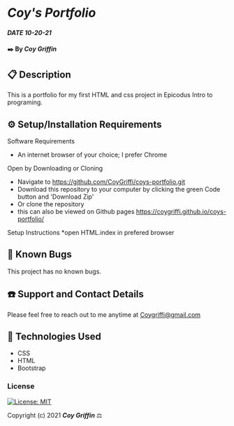 # _Coy's Portfolio_

#### _DATE 10-20-21_

#### ✒️ By _**Coy Griffin**_

## 📋 Description

This is a portfolio for my first HTML and css project in Epicodus Intro to programing.

## ⚙️ Setup/Installation Requirements 

Software Requirements
* An internet browser of your choice; I prefer Chrome

Open by Downloading or Cloning
* Navigate to https://github.com/CoyGriffi/coys-portfolio.git
* Download this repository to your computer by clicking the green Code button and 'Download Zip'
* Or clone the repository
* this can also be viewed on Github pages https://coygriffi.github.io/coys-portfolio/ 

Setup Instructions 
*open HTML.index in prefered browser

## 🐜 Known Bugs

This project has no known bugs. 

## ☎️ Support and Contact Details

Please feel free to reach out to me anytime at <Coygriffi@gmail.com>

## 💾 Technologies Used

* CSS
* HTML
* Bootstrap

### License

[![License: MIT](https://img.shields.io/badge/License-MIT-yellow.svg)](https://opensource.org/licenses/MIT)

Copyright (c) 2021 **_Coy Griffin_** ⚖️